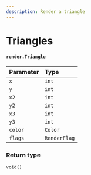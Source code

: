 ```yaml
---
description: Render a triangle
---
```


# Triangles

#### `render.Triangle`

| Parameter | Type |
| :--- | :--- |
| `x` | `int` |
| `y` | `int` |
| `x2` | `int` |
| `y2` | `int` |
| `x3` | `int` |
| `y3` | `int` |
| `color` | `Color` |
| `flags` | `RenderFlag` |

### Return type

```text
void()
```

